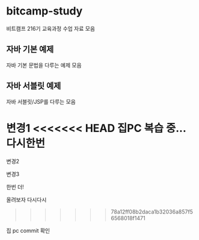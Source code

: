 # bitcamp-study
비트캠프 216기 교육과정 수업 자료 모음

## 자바 기본 예제
자바 기본 문법을 다루는 예제 모음

## 자바 서블릿 예제
자바 서블릿/JSP를 다루는 모음

변경1
<<<<<<< HEAD
집PC 복습 중...
다시한번
=======

변경2

변경3

한번 더!

올려보자
다시다시
>>>>>>> 78a12ff08b2daca1b32036a857f56568018f1471

집 pc commit 확인